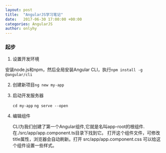 ```yaml
---
layout: post
title:  "AngularJS学习笔记"
date:   2017-06-30 17:00:00 +00:00
categories: AngularJS
author: onlyhy
---
```

### 起步
1. 设置开发环境

>
安装node.js和npm，然后全局安装Angular CLI，执行`npm install -g @angular/cli`

2. 创建新项目`ng new my-app`

3. 启动开发服务器

    `cd my-app`
    `ng serve --open`

4. 编辑组件

   CLI为我们创建了第一个Angular组件,它就是名叫app-root的根组件.在./src/app/app.component.ts目录下找到它。
   打开这个组件文件，可修改title属性，浏览器会自动刷新。打开 src/app/app.component.css 可以给这个组件设置一些样式。




